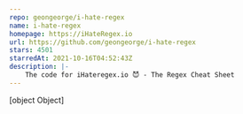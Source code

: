 ```yaml
---
repo: geongeorge/i-hate-regex
name: i-hate-regex
homepage: https://iHateRegex.io
url: https://github.com/geongeorge/i-hate-regex
stars: 4501
starredAt: 2021-10-16T04:52:43Z
description: |-
    The code for iHateregex.io 😈 - The Regex Cheat Sheet
---
```


[object Object]
